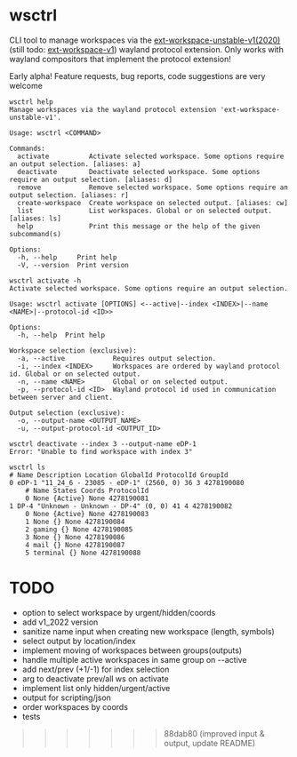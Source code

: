 # wsctrl 

CLI tool to manage workspaces via the [ext-workspace-unstable-v1(2020)](https://gitlab.freedesktop.org/wayland/wayland-protocols/-/merge_requests/40/diffs?commit_id=f017d96d1f71f8e9165365735a0071e4e981e3f6#b449569b3f5835bd6102550cf485143e15025cc9wayland) (still todo: [ext-workspace-v1](https://gitlab.freedesktop.org/wayland/wayland-protocols/-/merge_requests/40)) wayland protocol extension. Only works with wayland compositors that implement the protocol extension!

Early alpha! Feature requests, bug reports, code suggestions are very welcome


```
wsctrl help
Manage workspaces via the wayland protocol extension 'ext-workspace-unstable-v1'.

Usage: wsctrl <COMMAND>

Commands:
  activate          Activate selected workspace. Some options require an output selection. [aliases: a]
  deactivate        Deactivate selected workspace. Some options require an output selection. [aliases: d]
  remove            Remove selected workspace. Some options require an output selection. [aliases: r]
  create-workspace  Create workspace on selected output. [aliases: cw]
  list              List workspaces. Global or on selected output. [aliases: ls]
  help              Print this message or the help of the given subcommand(s)

Options:
  -h, --help     Print help
  -V, --version  Print version
```

```
wsctrl activate -h
Activate selected workspace. Some options require an output selection.

Usage: wsctrl activate [OPTIONS] <--active|--index <INDEX>|--name <NAME>|--protocol-id <ID>>

Options:
  -h, --help  Print help

Workspace selection (exclusive):
  -a, --active            Requires output selection.
  -i, --index <INDEX>     Workspaces are ordered by wayland protocol id. Global or on selected output.
  -n, --name <NAME>       Global or on selected output.
  -p, --protocol-id <ID>  Wayland protocol id used in communication between server and client.

Output selection (exclusive):
  -o, --output-name <OUTPUT_NAME>
  -u, --output-protocol-id <OUTPUT_ID>
```

```
wsctrl deactivate --index 3 --output-name eDP-1
Error: "Unable to find workspace with index 3"
```

```
wsctrl ls
# Name Description Location GlobalId ProtocolId GroupId
0 eDP-1 "11_24_6 - 23085 - eDP-1" (2560, 0) 36 3 4278190080
    # Name States Coords ProtocolId
    0 None {Active} None 4278190081
1 DP-4 "Unknown - Unknown - DP-4" (0, 0) 41 4 4278190082
    0 None {Active} None 4278190083
    1 None {} None 4278190084
    2 gaming {} None 4278190085
    3 None {} None 4278190086
    4 mail {} None 4278190087
    5 terminal {} None 4278190088
```



# TODO

* option to select workspace by urgent/hidden/coords
* add v1_2022 version
* sanitize name input when creating new workspace (length, symbols)
* select output by location/index
* implement moving of workspaces between groups(outputs)
* handle multiple active workspaces in same group on --active
* add next/prev (+1/-1) for index selection
* arg to deactivate prev/all ws on activate
* implement list only hidden/urgent/active
* output for scripting/json
* order workspaces by coords
* tests
>>>>>>> 88dab80 (improved input & output, update README)
